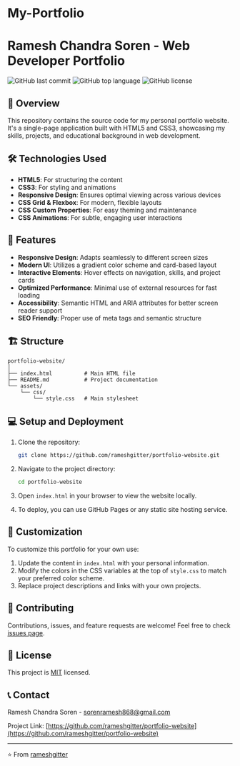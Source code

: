 # My-Portfolio

# Ramesh Chandra Soren - Web Developer Portfolio

![GitHub last commit](https://img.shields.io/github/last-commit/rameshgitter/portfolio-website)
![GitHub top language](https://img.shields.io/github/languages/top/rameshgitter/portfolio-website)
![GitHub license](https://img.shields.io/github/license/rameshgitter/portfolio-website)

## 🚀 Overview

This repository contains the source code for my personal portfolio website. It's a single-page application built with HTML5 and CSS3, showcasing my skills, projects, and educational background in web development.

## 🛠 Technologies Used

- **HTML5**: For structuring the content
- **CSS3**: For styling and animations
- **Responsive Design**: Ensures optimal viewing across various devices
- **CSS Grid & Flexbox**: For modern, flexible layouts
- **CSS Custom Properties**: For easy theming and maintenance
- **CSS Animations**: For subtle, engaging user interactions

## 🌟 Features

- **Responsive Design**: Adapts seamlessly to different screen sizes
- **Modern UI**: Utilizes a gradient color scheme and card-based layout
- **Interactive Elements**: Hover effects on navigation, skills, and project cards
- **Optimized Performance**: Minimal use of external resources for fast loading
- **Accessibility**: Semantic HTML and ARIA attributes for better screen reader support
- **SEO Friendly**: Proper use of meta tags and semantic structure

## 🏗 Structure

```
portfolio-website/
│
├── index.html          # Main HTML file
├── README.md           # Project documentation
└── assets/
    └── css/
        └── style.css   # Main stylesheet
```

## 💻 Setup and Deployment

1. Clone the repository:
   ```bash
   git clone https://github.com/rameshgitter/portfolio-website.git
   ```

2. Navigate to the project directory:
   ```bash
   cd portfolio-website
   ```

3. Open `index.html` in your browser to view the website locally.

4. To deploy, you can use GitHub Pages or any static site hosting service.

## 🔧 Customization

To customize this portfolio for your own use:

1. Update the content in `index.html` with your personal information.
2. Modify the colors in the CSS variables at the top of `style.css` to match your preferred color scheme.
3. Replace project descriptions and links with your own projects.

## 🤝 Contributing

Contributions, issues, and feature requests are welcome! Feel free to check [issues page](https://github.com/rameshgitter/portfolio-website/issues).

## 📜 License

This project is [MIT](https://choosealicense.com/licenses/mit/) licensed.

## 📞 Contact

Ramesh Chandra Soren - [sorenramesh868@gmail.com](mailto:sorenramesh868@gmail.com)

Project Link: [https://github.com/rameshgitter/portfolio-website](https://github.com/rameshgitter/portfolio-website)

---

⭐️ From [rameshgitter](https://github.com/rameshgitter)
